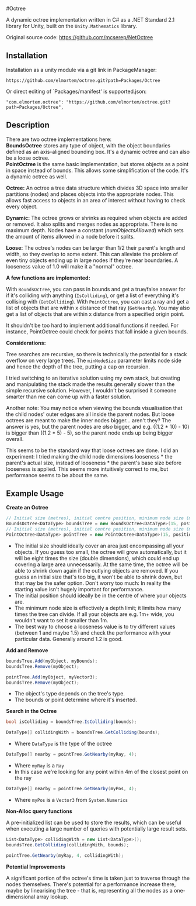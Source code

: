 #Octree

A dynamic octree implementation written in C# as a .NET Standard 2.1 library for Unity, built on the `Unity.Mathematics` library.

Original source code: https://github.com/mcserep/NetOctree


## Installation

Installation as a unity module via a git link in PackageManager:
```
https://github.com/elmortem/octree.git?path=Packages/Octree
```
Or direct editing of `Packages/manifest' is supported.json:
```
"com.elmortem.octree": "https://github.com/elmortem/octree.git?path=Packages/Octree",
```


## Description

There are two octree implementations here:    
**BoundsOctree** stores any type of object, with the object boundaries defined as an axis-aligned bounding box. It's a dynamic octree and can also be a loose octree.   
**PointOctree** is the same basic implementation, but stores objects as a point in space instead of bounds. This allows some simplification of the code. It's a dynamic octree as well.

**Octree:** An octree a tree data structure which divides 3D space into smaller partitions (nodes) and places objects into the appropriate nodes. This allows fast access to objects in an area of interest without having to check every object.

**Dynamic:** The octree grows or shrinks as required when objects are added or removed. It also splits and merges nodes as appropriate. There is no maximum depth. Nodes have a constant (*numObjectsAllowed*) which sets the amount of items allowed in a node before it splits.

**Loose:** The octree's nodes can be larger than 1/2 their parent's length and width, so they overlap to some extent. This can alleviate the problem of even tiny objects ending up in large nodes if they're near boundaries. A looseness value of 1.0 will make it a "normal" octree.

**A few functions are implemented:**

With `BoundsOctree`, you can pass in bounds and get a true/false answer for if it's colliding with anything (`IsColliding`), or get a list of everything it's collising with (`GetColliding`).
With `PointOctree`, you can cast a ray and get a list of objects that are within x distance of that ray (`GetNearby`). You may also get a list of objects that are within x distance from a specified origin point.

It shouldn't be too hard to implement additional functions if needed. For instance, PointOctree could check for points that fall inside a given bounds.

**Considerations:**

Tree searches are recursive, so there is technically the potential for a stack overflow on very large trees. The `minNodeSize` parameter limits node side and hence the depth of the tree, putting a cap on recursion.

I tried switching to an iterative solution using my own stack, but creating and manipulating the stack made the results generally slower than the simple recursive solution. However, I wouldn't be surprised it someone smarter than me can come up with a faster solution.

Another note: You may notice when viewing the bounds visualisation that the child nodes' outer edges are all inside the parent nodes. But loose octrees are meant to make the inner nodes bigger... aren't they? The answer is yes, but the parent nodes are *also* bigger, and e.g. ((1.2 * 10) - 10) is bigger than ((1.2 * 5) - 5), so the parent node ends up being bigger overall.

This seems to be the standard way that loose octrees are done. I did an experiment: I tried making the child node dimensions looseness * the parent's actual size, instead of looseness * the parent's base size before looseness is applied. This seems more intuitively correct to me, but performance seems to be about the same.


## Example Usage

**Create an Octree**

```C#
// Initial size (metres), initial centre position, minimum node size (metres), looseness
BoundsOctree<DataType> boundsTree = new BoundsOctree<DataType>(15, position, 1, 1.25f);
// Initial size (metres), initial centre position, minimum node size (metres)
PointOctree<DataType> pointTree = new PointOctree<DataType>(15, position, 1);
```

- The initial size should ideally cover an area just encompassing all your objects. If you guess too small, the octree will grow automatically, but it will be eight times the size (double dimensions), which could end up covering a large area unnecessarily. At the same time, the octree will be able to shrink down again if the outlying objects are removed. If you guess an initial size that's too big, it won't be able to shrink down, but that may be the safer option. Don't worry too much: In reality the starting value isn't hugely important for performance.
- The initial position should ideally be in the centre of where your objects are.
- The minimum node size is effectively a depth limit; it limits how many times the tree can divide. If all your objects are e.g. 1m+ wide, you wouldn't want to set it smaller than 1m.
- The best way to choose a looseness value is to try different values (between 1 and maybe 1.5) and check the performance with your particular data. Generally around 1.2 is good.

**Add and Remove**

```C#
boundsTree.Add(myObject, myBounds);
boundsTree.Remove(myObject);

pointTree.Add(myObject, myVector3);
boundsTree.Remove(myObject);
```
- The object's type depends on the tree's type.
- The bounds or point determine where it's inserted.

**Search in the Octree**

```C#
bool isColliding = boundsTree.IsColliding(bounds);
```

```C#
DataType[] collidingWith = boundsTree.GetColliding(bounds);
```
- Where `DataType` is the type of the octree

```C#
DataType[] nearby = pointTree.GetNearby(myRay, 4);
```
- Where `myRay` is a `Ray`
- In this case we're looking for any point within 4m of the closest point on the ray

```C#
DataType[] nearby = pointTree.GetNearby(myPos, 4);
```
- Where `myPos` is a `Vector3` from `System.Numerics`

**Non-Alloc query functions**

A pre-initialized list can be used to store the results, which can be useful when executing a large number of queries with potentially large result sets.

```C#
List<DataType> collidingWith = new List<DataType>();
boundsTree.GetColliding(collidingWith, bounds);
```

```C#
pointTree.GetNearby(myRay, 4, collidingWith);
```

**Potential Improvements**

A significant portion of the octree's time is taken just to traverse through the nodes themselves. There's potential for a performance increase there, maybe by linearising the tree - that is, representing all the nodes as a one-dimensional array lookup.